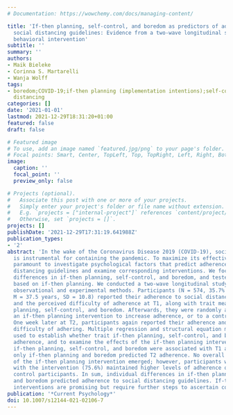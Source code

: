 ```yaml
---
# Documentation: https://wowchemy.com/docs/managing-content/

title: 'If-then planning, self-control, and boredom as predictors of adherence to
  social distancing guidelines: Evidence from a two-wave longitudinal study with a
  behavioral intervention'
subtitle: ''
summary: ''
authors:
- Maik Bieleke
- Corinna S. Martarelli
- Wanja Wolff
tags:
- boredom;COVID-19;if-then planning (implementation intentions);self-control;social
  distancing
categories: []
date: '2021-01-01'
lastmod: 2021-12-29T18:31:20+01:00
featured: false
draft: false

# Featured image
# To use, add an image named `featured.jpg/png` to your page's folder.
# Focal points: Smart, Center, TopLeft, Top, TopRight, Left, Right, BottomLeft, Bottom, BottomRight.
image:
  caption: ''
  focal_point: ''
  preview_only: false

# Projects (optional).
#   Associate this post with one or more of your projects.
#   Simply enter your project's folder or file name without extension.
#   E.g. `projects = ["internal-project"]` references `content/project/deep-learning/index.md`.
#   Otherwise, set `projects = []`.
projects: []
publishDate: '2021-12-29T17:31:19.641988Z'
publication_types:
- '2'
abstract: 'In the wake of the Coronavirus Disease 2019 (COVID-19), social distancing
  is instrumental for containing the pandemic. To maximize its effectiveness, it is
  paramount to investigate psychological factors that predict adherence to social
  distancing guidelines and examine corresponding interventions. We focused on individual
  differences in if-then planning, self-control, and boredom, and tested an intervention
  based on if-then planning. We conducted a two-wave longitudinal study combining
  observational and experimental methods. Participants (N = 574, 35.7% female, age:
  M = 37.5 years, SD = 10.8) reported their adherence to social distancing guidelines
  and the perceived difficulty of adherence at T1, along with trait measures of if-then
  planning, self-control, and boredom. Afterwards, they were randomly assigned to
  an if-then planning intervention to increase adherence, or to a control intervention.
  One week later at T2, participants again reported their adherence and the perceived
  difficulty of adhering. Multiple regression and structural equation modeling were
  used to establish whether trait if-then planning, self-control, and boredom predicted
  adherence, and to examine the effects of the if-then planning intervention. Trait
  if-then planning, self-control, and boredom were associated with T1 adherence, while
  only if-then planning and boredom predicted T2 adherence. No overall treatment effect
  of the if-then planning intervention emerged; however, participants who complied
  with the intervention (75.6%) maintained higher levels of adherence over time than
  control participants. In sum, individual differences in if-then planning, self-control,
  and boredom predicted adherence to social distancing guidelines. If-then planning
  interventions are promising but require further steps to ascertain compliance.'
publication: '*Current Psychology*'
doi: 10.1007/s12144-021-02106-7
---
```

